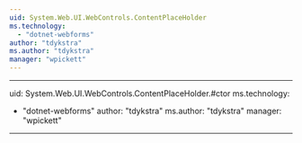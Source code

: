 ```yaml
---
uid: System.Web.UI.WebControls.ContentPlaceHolder
ms.technology: 
  - "dotnet-webforms"
author: "tdykstra"
ms.author: "tdykstra"
manager: "wpickett"
---
```


---
uid: System.Web.UI.WebControls.ContentPlaceHolder.#ctor
ms.technology: 
  - "dotnet-webforms"
author: "tdykstra"
ms.author: "tdykstra"
manager: "wpickett"
---
